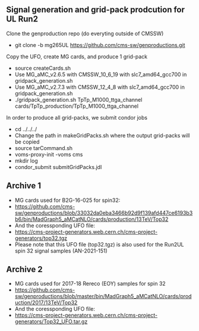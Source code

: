 ## Signal generation and grid-pack prodcution for UL Run2

Clone the genproduction repo (do everyting outside of CMSSW)
* git clone -b mg265UL https://github.com/cms-sw/genproductions.git

Copy the UFO, create MG cards, and produce 1 grid-pack 
* source createCards.sh 
* Use MG_aMC_v2.6.5  with CMSSW_10_6_19 with slc7_amd64_gcc700 in gridpack_generation.sh
* Use MG_aMC_v2.7.3  with CMSSW_12_4_8 with slc7_amd64_gcc700 in gridpack_generation.sh
* ./gridpack_generation.sh TpTp_M1000_ttga_channel cards/TpTp_production/TpTp_M1000_ttga_channel


In order to produce all grid-packs, we submit condor jobs
* cd ../../../
* Change the path in makeGridPacks.sh where the output grid-packs will be copied
* source tarCommand.sh
* voms-proxy-init -voms cms
* mkdir log
* condor_submit submitGridPacks.jdl


## Archive 1
* MG cards used for B2G-16-025 for spin32:
* https://github.com/cms-sw/genproductions/blob/33032da0eba3466b92d9f139afd447ce6193b3b6/bin/MadGraph5_aMCatNLO/cards/production/13TeV/Top32
* And the coressponding UFO file:
* https://cms-project-generators.web.cern.ch/cms-project-generators/top32.tgz
* Please note that this UFO file (top32.tgz) is also used for the Run2UL spin 32 signal samples (AN-2021-151)
 

## Archive 2
* MG cards used for 2017-18 Rereco (EOY) samples for spin 32 
* https://github.com/cms-sw/genproductions/blob/master/bin/MadGraph5_aMCatNLO/cards/production/2017/13TeV/Top32
* And the coressponding UFO file:
* https://cms-project-generators.web.cern.ch/cms-project-generators/Top32_UFO.tar.gz 

